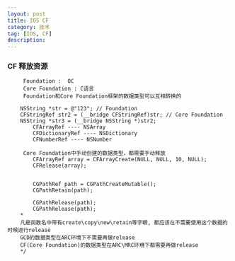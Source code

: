 ```yaml
---
layout: post
title: IOS CF
category: 技术
tag: [IOS, CF]
description:  
---
```


### CF 释放资源

		 Foundation :  OC
		 Core Foundation : C语言
		 Foundation和Core Foundation框架的数据类型可以互相转换的
		
		NSString *str = @"123"; // Foundation
		CFStringRef str2 = (__bridge CFStringRef)str; // Core Foundation
		NSString *str3 = (__bridge NSString *)str2;
		    CFArrayRef ---- NSArray
		    CFDictionaryRef ---- NSDictionary
		    CFNumberRef ---- NSNumber
		
		 Core Foundation中手动创建的数据类型，都需要手动释放
		    CFArrayRef array = CFArrayCreate(NULL, NULL, 10, NULL);
		    CFRelease(array);
		
		
		    CGPathRef path = CGPathCreateMutable();
		    CGPathRetain(path);
		
		    CGPathRelease(path);
		    CGPathRelease(path);
		*
		凡是函数名中带有create\copy\new\retain等字眼, 都应该在不需要使用这个数据的时候进行release
		GCD的数据类型在ARC环境下不需要再做release
		CF(Core Foundation)的数据类型在ARC\MRC环境下都需要再做release
		*/
		